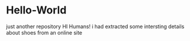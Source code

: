 # Hello-World
just another repository
HI Humans!
i had extracted some intersting details about shoes from an online site
